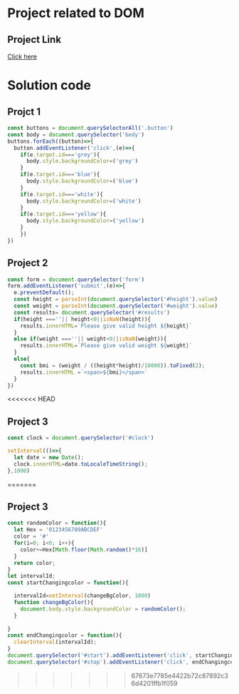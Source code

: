 # Project related to DOM
## Project Link
[Click here](https://stackblitz.com/edit/dom-project-chaiaurcode-dewrcbqz?file=index.html)

# Solution code
## Projct 1

```javascript
const buttons = document.querySelectorAll('.button')
const body = document.querySelector('body')
buttons.forEach((button)=>{
  button.addEventListener('click',(e)=>{
    if(e.target.id==='grey'){
      body.style.backgroundColor=('grey')
    }
    if(e.target.id==='blue'){
      body.style.backgroundColor=('blue')
    }
    if(e.target.id==='white'){
      body.style.backgroundColor=('white')
    }
    if(e.target.id==='yellow'){
      body.style.backgroundColor=('yellow')
    }
    })
})
```

## Project 2
```javascript
const form = document.querySelector('form')
form.addEventListener('submit',(e)=>{
  e.preventDefault();
  const height = parseInt(document.querySelector('#height').value)
  const weight = parseInt(document.querySelector('#weight').value)
  const results= document.querySelector('#results')
  if(height ===''|| height<0||isNaN(height)){
    results.innerHTML=`Please give valid height ${height}`
  }
  else if(weight ===''|| weight<0||isNaN(weight)){
    results.innerHTML=`Please give valid weight ${weight}`
  }
  else{
    const bmi = (weight / ((height*height)/10000)).toFixed(2);
    results.innerHTML =`<span>${bmi}</span>`
  }
})
```
<<<<<<< HEAD

## Project 3
```javascript
const clock = document.querySelector('#clock')

setInterval(()=>{
  let date = new Date();
  clock.innerHTML=date.toLocaleTimeString();
},1000)

```
=======
## Project 3
```javascript
const randomColor = function(){
  let Hex = '0123456789ABCDEF'
  color = '#'
  for(i=0; i<6; i++){
    color+=Hex[Math.floor(Math.random()*16)]
  }
  return color;
}
let intervalId;
const startChangingcolor = function(){

  intervalId=setInterval(changeBgColor, 1000)
  function changeBgColor(){
    document.body.style.backgroundColor = randomColor();
  }
    
}
const endChangingcolor = function(){
  clearInterval(intervalId);
}
document.querySelector('#start').addEventListener('click', startChangingcolor)
document.querySelector('#stop').addEventListener('click', endChangingcolor)
```
>>>>>>> 67673e7785e4422b72c87892c36d4201ffb1f059

